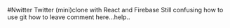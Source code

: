 #Nwitter
Twitter (mini)clone with React and Firebase
Still confusing how to use git
how to leave comment here...help..